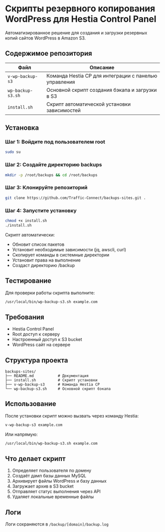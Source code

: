 # Скрипты резервного копирования WordPress для Hestia Control Panel

Автоматизированное решение для создания и загрузки резервных копий сайтов WordPress в Amazon S3.

## Содержимое репозитория

| Файл | Описание |
|------|----------|
| `v-wp-backup-s3` | Команда Hestia CP для интеграции с панелью управления |
| `wp-backup-s3.sh` | Основной скрипт создания бэкапа и загрузки в S3 |
| `install.sh` | Скрипт автоматической установки зависимостей |

## Установка

### Шаг 1: Войдите под пользователем root

```bash
sudo su
```

### Шаг 2: Создайте директорию backups

```bash
mkdir -p /root/backups && cd /root/backups
```

### Шаг 3: Клонируйте репозиторий

```bash
git clone https://github.com/Traffic-Connect/backups-sites.git .
```

### Шаг 4: Запустите установку

```bash
chmod +x install.sh
./install.sh
```

Скрипт автоматически:
- Обновит список пакетов
- Установит необходимые зависимости (jq, awscli, curl)
- Скопирует команды в системные директории
- Установит права на выполнение
- Создаст директорию /backup

## Тестирование

Для проверки работы скрипта выполните:

```bash
/usr/local/bin/wp-backup-s3.sh example.com
```

## Требования

- Hestia Control Panel
- Root доступ к серверу
- Настроенный доступ к S3 bucket
- WordPress сайт на сервере

## Структура проекта

```
backups-sites/
├── README.md           # Документация
├── install.sh          # Скрипт установки
├── v-wp-backup-s3      # Команда Hestia CP
└── wp-backup-s3.sh     # Основной скрипт бэкапа
```

## Использование

После установки скрипт можно вызвать через команду Hestia:

```bash
v-wp-backup-s3 example.com
```

Или напрямую:

```bash
/usr/local/bin/wp-backup-s3.sh example.com
```

## Что делает скрипт

1. Определяет пользователя по домену
2. Создаёт дамп базы данных MySQL
3. Архивирует файлы WordPress и базу данных
4. Загружает архив в S3 bucket
5. Отправляет статус выполнения через API
6. Удаляет локальные временные файлы

## Логи

Логи сохраняются в `/backup/[domain]/backup.log`
